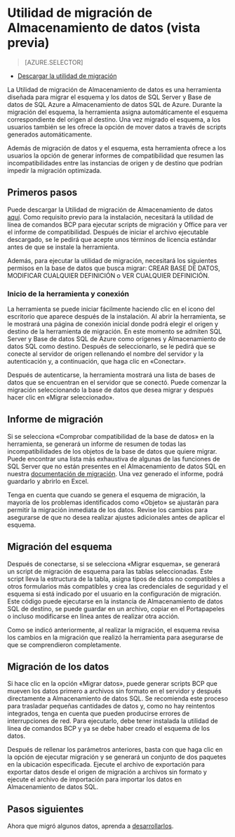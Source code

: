 <properties
   pageTitle="Migración: Utilidad de migración de Almacenamiento de datos | Microsoft Azure"
   description="Migración a Almacenamiento de datos SQL"
   services="sql-data-warehouse"
   documentationCenter="NA"
   authors="lodipalm"
   manager="barbkess"
   editor=""/>

<tags
   ms.service="sql-data-warehouse"
   ms.devlang="NA"
   ms.topic="article"
   ms.tgt_pltfrm="NA"
   ms.workload="data-services"
   ms.date="03/03/2016"
   ms.author="lodipalm;barbkess;sonyama"/>


# Utilidad de migración de Almacenamiento de datos (vista previa)

> [AZURE.SELECTOR]
- [Descargar la utilidad de migración](https://migrhoststorage.blob.core.windows.net/sqldwsample/DataWarehouseMigrationUtility.zip)

La Utilidad de migración de Almacenamiento de datos es una herramienta diseñada para migrar el esquema y los datos de SQL Server y Base de datos de SQL Azure a Almacenamiento de datos SQL de Azure. Durante la migración del esquema, la herramienta asigna automáticamente el esquema correspondiente del origen al destino. Una vez migrado el esquema, a los usuarios también se les ofrece la opción de mover datos a través de scripts generados automáticamente.

Además de migración de datos y el esquema, esta herramienta ofrece a los usuarios la opción de generar informes de compatibilidad que resumen las incompatibilidades entre las instancias de origen y de destino que podrían impedir la migración optimizada.

## Primeros pasos
Puede descargar la Utilidad de migración de Almacenamiento de datos [aquí][]. Como requisito previo para la instalación, necesitará la utilidad de línea de comandos BCP para ejecutar scripts de migración y Office para ver el informe de compatibilidad. Después de iniciar el archivo ejecutable descargado, se le pedirá que acepte unos términos de licencia estándar antes de que se instale la herramienta.

Además, para ejecutar la utilidad de migración, necesitará los siguientes permisos en la base de datos que busca migrar: CREAR BASE DE DATOS, MODIFICAR CUALQUIER DEFINICIÓN o VER CUALQUIER DEFINICIÓN.

### Inicio de la herramienta y conexión
La herramienta se puede iniciar fácilmente haciendo clic en el icono del escritorio que aparece después de la instalación. Al abrir la herramienta, se le mostrará una página de conexión inicial donde podrá elegir el origen y destino de la herramienta de migración. En este momento se admiten SQL Server y Base de datos SQL de Azure como orígenes y Almacenamiento de datos SQL como destino. Después de seleccionarlo, se le pedirá que se conecte al servidor de origen rellenando el nombre del servidor y la autenticación y, a continuación, que haga clic en «Conectar».

Después de autenticarse, la herramienta mostrará una lista de bases de datos que se encuentran en el servidor que se conectó. Puede comenzar la migración seleccionando la base de datos que desea migrar y después hacer clic en «Migrar seleccionado».

## Informe de migración
Si se selecciona «Comprobar compatibilidad de la base de datos» en la herramienta, se generará un informe de resumen de todas las incompatibilidades de los objetos de la base de datos que quiere migrar. Puede encontrar una lista más exhaustiva de algunas de las funciones de SQL Server que no están presentes en el Almacenamiento de datos SQL en nuestra [documentación de migración][]. Una vez generado el informe, podrá guardarlo y abrirlo en Excel.

Tenga en cuenta que cuando se genera el esquema de migración, la mayoría de los problemas identificados como «Objeto» se ajustarán para permitir la migración inmediata de los datos. Revise los cambios para asegurarse de que no desea realizar ajustes adicionales antes de aplicar el esquema.

## Migración del esquema

Después de conectarse, si se selecciona «Migrar esquema», se generará un script de migración de esquema para las tablas seleccionadas. Este script lleva la estructura de la tabla, asigna tipos de datos no compatibles a otros formularios más compatibles y crea las credenciales de seguridad y el esquema si está indicado por el usuario en la configuración de migración. Este código puede ejecutarse en la instancia de Almacenamiento de datos SQL de destino, se puede guardar en un archivo, copiar en el Portapapeles o incluso modificarse en línea antes de realizar otra acción.

Como se indicó anteriormente, al realizar la migración, el esquema revisa los cambios en la migración que realizó la herramienta para asegurarse de que se comprendieron completamente.

## Migración de los datos

Si hace clic en la opción «Migrar datos», puede generar scripts BCP que mueven los datos primero a archivos sin formato en el servidor y después directamente a Almacenamiento de datos SQL. Se recomienda este proceso para trasladar pequeñas cantidades de datos y, como no hay reintentos integrados, tenga en cuenta que pueden producirse errores de interrupciones de red. Para ejecutarlo, debe tener instalada la utilidad de línea de comandos BCP y ya se debe haber creado el esquema de los datos.

Después de rellenar los parámetros anteriores, basta con que haga clic en la opción de ejecutar migración y se generará un conjunto de dos paquetes en la ubicación especificada. Ejecute el archivo de exportación para exportar datos desde el origen de migración a archivos sin formato y ejecute el archivo de importación para importar los datos en Almacenamiento de datos SQL.

## Pasos siguientes
Ahora que migró algunos datos, aprenda a [desarrollarlos][].

<!--Image references-->

<!--Article references-->
[documentación de migración]: https://azure.microsoft.com/es-ES/documentation/articles/sql-data-warehouse-overview-migrate/
[desarrollarlos]: https://azure.microsoft.com/es-ES/documentation/articles/sql-data-warehouse-overview-develop/
[aquí]: https://migrhoststorage.blob.core.windows.net/sqldwsample/DataWarehouseMigrationUtility.zip

<!---HONumber=AcomDC_0309_2016-->